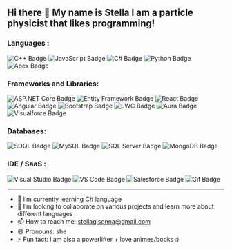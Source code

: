 ## Hi there 👋 My name is Stella I am a particle physicist that likes programming!
### Languages :
![C++ Badge](https://img.shields.io/badge/C%2B%2B-00599C?logo=cplusplus&logoColor=white) ![JavaScript Badge](https://img.shields.io/badge/JavaScript-F7DF1E?logo=javascript&logoColor=black) ![C# Badge](https://img.shields.io/badge/C%23-512BD4?logo=csharp&logoColor=white) ![Python Badge](https://img.shields.io/badge/Python-3776AB?logo=python&logoColor=white) ![Apex Badge](https://img.shields.io/badge/Apex-00A1E0?logo=salesforce&logoColor=white)

### Frameworks and Libraries:
![ASP.NET Core Badge](https://img.shields.io/badge/ASP.NET_Core-512BD4?logo=dotnet&logoColor=white) ![Entity Framework Badge](https://img.shields.io/badge/Entity_Framework-512BD4?logo=.net&logoColor=white) ![React Badge](https://img.shields.io/badge/React-61DAFB?logo=react&logoColor=black) ![Angular Badge](https://img.shields.io/badge/Angular-DD0031?logo=angular&logoColor=white) ![Bootstrap Badge](https://img.shields.io/badge/Bootstrap-7952B3?logo=bootstrap&logoColor=white) ![LWC Badge](https://img.shields.io/badge/LWC-00A1E0?logo=salesforce&logoColor=white) ![Aura Badge](https://img.shields.io/badge/Aura-00A1E0?logo=salesforce&logoColor=white) ![Visualforce Badge](https://img.shields.io/badge/Visualforce-00A1E0?logo=salesforce&logoColor=white)

### Databases:
![SOQL Badge](https://img.shields.io/badge/SOQL-00A1E0?logo=salesforce&logoColor=white) ![MySQL Badge](https://img.shields.io/badge/MySQL-4479A1?logo=mysql&logoColor=white) ![SQL Server Badge](https://img.shields.io/badge/SQL_Server-CC2927?logo=microsoftsqlserver&logoColor=white) ![MongoDB Badge](https://img.shields.io/badge/MongoDB-47A248?logo=mongodb&logoColor=white)

### IDE / SaaS :
![Visual Studio Badge](https://img.shields.io/badge/Visual_Studio-5C2D91?logo=visualstudio&logoColor=white) ![VS Code Badge](https://img.shields.io/badge/VS_Code-007ACC?logo=visualstudiocode&logoColor=white) ![Salesforce Badge](https://img.shields.io/badge/Salesforce-00A1E0?logo=salesforce&logoColor=white) ![Git Badge](https://img.shields.io/badge/Git-F05032?logo=git&logoColor=white)

---

- 🌱 I’m currently learning C# language 
- 👯 I’m looking to collaborate on various projects and learn more about different languages
- 📫 How to reach me: stellagisonna@gmail.com
- 😄 Pronouns: she
- ⚡ Fun fact: I am also a powerlifter + love animes/books :)
